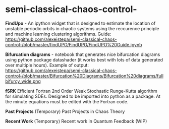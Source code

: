 # semi-classical-chaos-control-


**FindUpo** - An ipython widget that is designed to estimate the location of unstable periodic orbits in chaotic systems using the reccurence principle and machine learning clustering algorithms. Guide: https://github.com/alexeistepa/semi-classical-chaos-control-/blob/master/findUPO/FindUPO/FindUPO%20Guide.ipynb

**Bifurcation diagrams** - notebook that generates nice bifurcation diagrams using python package datashader (it works best with lots of data generated over multiple hours). Example of output: https://github.com/alexeistepa/semi-classical-chaos-control-/blob/master/Bifurcation%20Diagrams/Bifurcation%20diagrams/fullbifurcy_wide.png

**fSRK** Efficient Fortran 2nd Order Weak Stochastic Runge-Kutta algorithm for simulating SDEs. Designed to be imported into python as a package. At the minute equations must be edited with the Fortran code.

**Past Projects** (Temporary) Past Projects in Chaos Theory

**Recent Work** (Temporary) Recent work in Quantum Feedback (WIP)
